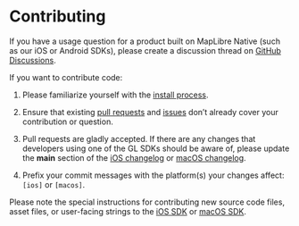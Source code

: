 # Contributing

If you have a usage question for a product built on MapLibre Native (such as our iOS or Android SDKs), please create a discussion thread on [GitHub Discussions](https://github.com/track-asia-vn/trackasia-native/discussions/categories/q-a).

If you want to contribute code:

1. Please familiarize yourself with the [install process](./INSTALL.md).

1. Ensure that existing [pull requests](https://github.com/track-asia-vn/trackasia-native/pulls?q=is%3Aopen+is%3Apr+label%3AiOS) and [issues](https://github.com/track-asia-vn/trackasia-native/issues?q=is%3Aopen+is%3Aissue+label%3AiOS) don’t already cover your contribution or question.

2. Pull requests are gladly accepted. If there are any changes that developers using one of the GL SDKs should be aware of, please update the **main** section of the [iOS changelog](platform/ios/CHANGELOG.md) or [macOS changelog](platform/macos/CHANGELOG.md).

3. Prefix your commit messages with the platform(s) your changes affect: `[ios]` or `[macos]`.

Please note the special instructions for contributing new source code files, asset files, or user-facing strings to the [iOS SDK](platform/ios/DEVELOPING.md#contributing) or [macOS SDK](platform/macos/DEVELOPING.md#contributing).
